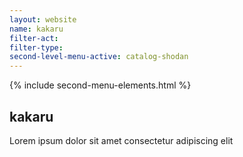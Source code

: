 ```yaml
---
layout: website
name: kakaru 
filter-act: 
filter-type: 
second-level-menu-active: catalog-shodan
---
```


{% include second-menu-elements.html %}

<main class="page-content">
  <div class="text-container">
    <h2>kakaru</h2>
    <p>Lorem ipsum dolor sit amet consectetur adipiscing elit</p>
  </div>
</main>
